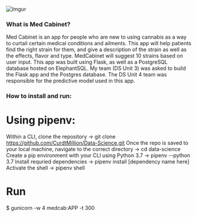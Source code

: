 ![Imgur](https://i.imgur.com/Lp5ehld.png)
### What is Med Cabinet?

Med Cabinet is an app for people who are new to using cannabis as a way to curtail certain medical conditions
and ailments.  This app will help patients find the right strain for them, and give a description of the strain as well as 
the effects, flavor and type. MedCabinet will suggest 10 strains based on user input. This app was built using Flask, as well 
as a PostgreSQL database hosted on ElephantSQL. My team (DS Unit 3) was asked to build the Flask app and the Postgres database. 
The DS Unit 4 team was responsible for the predictive model used in this app.

### How to install and run:

# Using pipenv:
Within a CLI, clone the repository -> git clone https://github.com/CurdtMillion/Data-Science.git
Once the repo is saved to your local machine, navigate to the correct directory -> cd data-science 
Create a pip environment with your CLI using Python 3.7 -> pipenv --python 3.7
Install requried dependencies -> pipenv install [dependency name here]
Activate the shell -> pipenv shell

# Run
$ gunicorn -w 4 medcab:APP -t 300